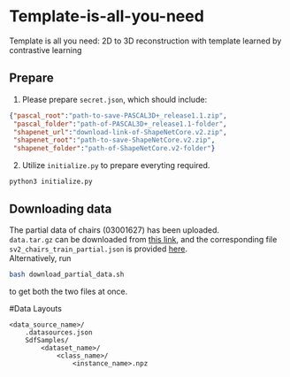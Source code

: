 # Template-is-all-you-need
Template is all you need: 2D to 3D reconstruction with template learned by contrastive learning

## Prepare
1. Please prepare `secret.json`, which should include:
```json
{"pascal_root":"path-to-save-PASCAL3D+_release1.1.zip",
 "pascal_folder":"path-of-PASCAL3D+_release1.1-folder",
 "shapenet_url":"download-link-of-ShapeNetCore.v2.zip",
 "shapenet_root":"path-to-save-ShapeNetCore.v2.zip",
 "shapenet_folder":"path-of-ShapeNetCore.v2-folder"}
```
2. Utilize `initialize.py` to prepare everyting required.
```script
python3 initialize.py
```

## Downloading data
The partial data of chairs (03001627) has been uploaded.  
`data.tar.gz` can be downloaded from 
[this link](https://drive.google.com/file/d/1xf8V3aHtaTNdl6Gq8inBu15MpYSHNzWa/view?usp=sharing), 
and the corresponding file `sv2_chairs_train_partial.json` is provided 
[here](https://drive.google.com/file/d/1ZZ0JBGgCotW4YwBsaZpkhomlzpJDfukB/view?usp=sharing).  
Alternatively, run 
```bash
bash download_partial_data.sh
```
to get both the two files at once.

#Data Layouts
```script
<data_source_name>/
    .datasources.json
    SdfSamples/
        <dataset_name>/
            <class_name>/
                <instance_name>.npz
```
